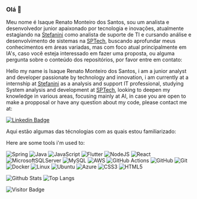 ### Olá 👋

<!--
**Isakrm/isakrm** is a ✨ _special_ ✨ repository because its `README.md` (this file) appears on your GitHub profile.

Here are some ideas to get you started:

- 🔭 I’m currently working on ...
- 🌱 I’m currently learning ...
- 👯 I’m looking to collaborate on ...
- 🤔 I’m looking for help with ...
- 💬 Ask me about ...
- 📫 How to reach me: ...
- 😄 Pronouns: ...
- ⚡ Fun fact: ...
-->

Meu nome é Isaque Renato Monteiro dos Santos, sou um analista e desenvolvedor junior apaixonado por tecnologia e inovações, atualmente estagiando na [Stefanini](https://stefanini.com/pt-br) como analista de suporte de TI e cursando análise e desenvolvimento de sistemas na [SPTech](https://www.sptech.school/), buscando aprofundar meus conhecimentos em áreas variadas, mas com foco atual principalmente em IA's, caso você esteja interessado em fazer uma proposta, ou alguma pergunta sobre o conteúdo dos repositórios, por favor entre em contato:

Hello my name is Isaque Renato Monteiro dos Santos, i am a junior analyst and developer passionate by technology and innovation, i am currently at a internship at 
[Stefanini](https://stefanini.com/pt-br) as a analysis and support IT professional, studying System analysis and development at [SPTech](https://www.sptech.school/), looking to deepen my knowledge in various areas, focusing mainly at AI, in case you are open to make a propposal or have any question about my code, please contact me at:

[![Linkedin Badge](https://img.shields.io/badge/-isakrm-blue?style=flat-square&logo=Linkedin&logoColor=white&link=https://www.linkedin.com/in/isaque-monteiro-523294200)](https://www.linkedin.com/in/isaque-monteiro-523294200)

Aqui estão algumas das técnologias com as quais estou familiarizado:

Here are some tools i'm used to:

![Spring](https://img.shields.io/badge/spring-%236DB33F.svg?style=for-the-badge&logo=spring&logoColor=white)
![Java](https://img.shields.io/badge/java-%23ED8B00.svg?style=for-the-badge&logo=java&logoColor=white)
![JavaScript](https://img.shields.io/badge/javascript-%23323330.svg?style=for-the-badge&logo=javascript&logoColor=%23F7DF1E)
![Flutter](https://img.shields.io/badge/Flutter-%2302569B.svg?style=for-the-badge&logo=Flutter&logoColor=white)
![NodeJS](https://img.shields.io/badge/node.js-6DA55F?style=for-the-badge&logo=node.js&logoColor=white)
![React](https://img.shields.io/badge/react-%2320232a.svg?style=for-the-badge&logo=react&logoColor=%2361DAFB)
![MicrosoftSQLServer](https://img.shields.io/badge/Microsoft%20SQL%20Server-CC2927?style=for-the-badge&logo=microsoft%20sql%20server&logoColor=white)
![MySQL](https://img.shields.io/badge/mysql-%2300f.svg?style=for-the-badge&logo=mysql&logoColor=white)
![AWS](https://img.shields.io/badge/AWS-%23FF9900.svg?style=for-the-badge&logo=amazon-aws&logoColor=white)
![GitHub Actions](https://img.shields.io/badge/github%20actions-%232671E5.svg?style=for-the-badge&logo=githubactions&logoColor=white)
![GitHub](https://img.shields.io/badge/github-%23121011.svg?style=for-the-badge&logo=github&logoColor=white)
![Git](https://img.shields.io/badge/git-%23F05033.svg?style=for-the-badge&logo=git&logoColor=white)
![Docker](https://img.shields.io/badge/docker-%230db7ed.svg?style=for-the-badge&logo=docker&logoColor=white)
![Linux](https://img.shields.io/badge/Linux-FCC624?style=for-the-badge&logo=linux&logoColor=black)
![Ubuntu](https://img.shields.io/badge/Ubuntu-E95420?style=for-the-badge&logo=ubuntu&logoColor=white)
![Azure](https://img.shields.io/badge/azure-%230072C6.svg?style=for-the-badge&logo=microsoftazure&logoColor=white)
![CSS3](https://img.shields.io/badge/css3-%231572B6.svg?style=for-the-badge&logo=css3&logoColor=white)
![HTML5](https://img.shields.io/badge/html5-%23E34F26.svg?style=for-the-badge&logo=html5&logoColor=white)

![Github Stats](https://github-readme-stats.vercel.app/api?username=isakrm&count_private=true&show_icons=true&include_all_commits=true)
![Top Langs](https://github-readme-stats.vercel.app/api/top-langs/?username=isakrm&hide=TeX&layout=compact)

![Visitor Badge](https://visitor-badge.laobi.icu/badge?page_id=isakrm.isakrm)
